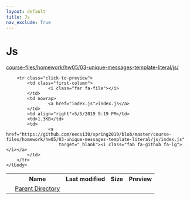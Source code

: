 ```yaml
---
layout: default
title: Js
nav_exclude: True
---
```


# Js

[course-files/homework/hw05/03-unique-messages-template-literal/js/](.)

<table class="tbl-files">
    <tbody>
        <tr>
            <th valign="top"></th>
            <th>Name</th>
            <th>Last modified</th>
            <th>Size</th>
            <th>Preview</th>
        </tr>
        <tr>
            <td valign="top">
                <i class="fa fa-folder-open"></i>
            </td>
            <td><a href="../">Parent Directory</a></td>
            <td>&nbsp;</td>
            <td>&nbsp;</td>
            <td>&nbsp;</td>
        </tr>

        <tr class="click-to-preview">
            <td class="first-column">
                    <i class="far fa-file"></i>
            </td>
            <td nowrap>
                    <a href="index.js">index.js</a>
            </td>
            <td align="right">5/5/2019 9:19 PM</td>
            <td>1.3KB</td>
            <td>
                    <a href="https://github.com/eecs130/spring2019/blob/master/course-files/homework/hw05/03-unique-messages-template-literal/js/index.js"
                        target="_blank"><i class="fab fa-github fa-lg"></i></a>
            </td>
        </tr>
    </tbody>
</table>

